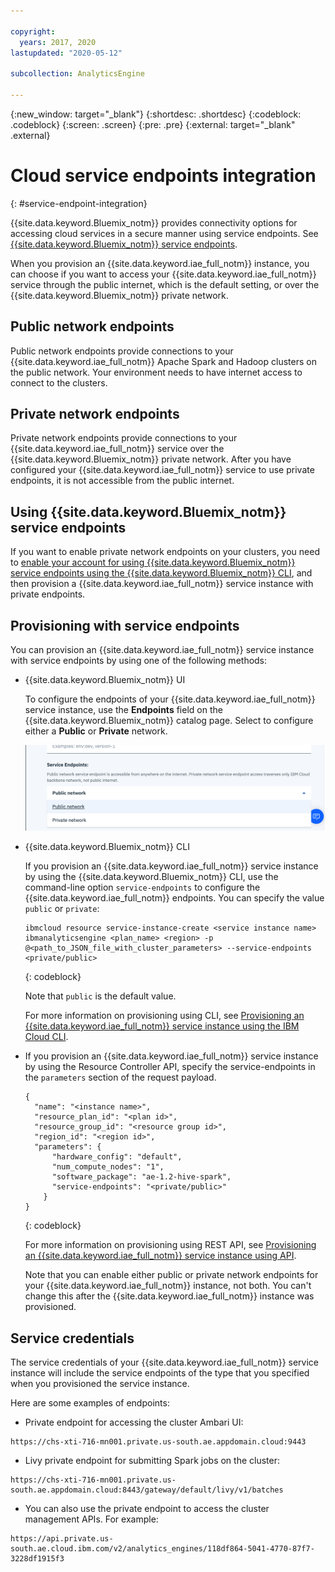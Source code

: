 ```yaml
---

copyright:
  years: 2017, 2020
lastupdated: "2020-05-12"

subcollection: AnalyticsEngine

---
```


<!-- Attribute definitions -->
{:new_window: target="_blank"}
{:shortdesc: .shortdesc}
{:codeblock: .codeblock}
{:screen: .screen}
{:pre: .pre}
{:external: target="_blank" .external}

# Cloud service endpoints integration
{: #service-endpoint-integration}

{{site.data.keyword.Bluemix_notm}} provides connectivity options for accessing cloud services in a secure manner using service endpoints. See [{{site.data.keyword.Bluemix_notm}} service endpoints](/docs/resources?topic=resources-private-network-endpoints).  

When you provision an {{site.data.keyword.iae_full_notm}} instance, you can choose if you want to access your {{site.data.keyword.iae_full_notm}} service through the public internet, which is the default setting, or over the {{site.data.keyword.Bluemix_notm}} private network.

## Public network endpoints

Public network endpoints provide connections to your {{site.data.keyword.iae_full_notm}} Apache Spark and Hadoop clusters on the public network. Your environment needs to have internet access to connect to the clusters.

## Private network endpoints

Private network endpoints provide connections to your {{site.data.keyword.iae_full_notm}} service over the {{site.data.keyword.Bluemix_notm}} private network. After you have configured your {{site.data.keyword.iae_full_notm}} service to use private endpoints, it is not accessible from the public  internet.   

## Using {{site.data.keyword.Bluemix_notm}} service endpoints

If you want to enable private network endpoints on your clusters, you need to [enable your account for using {{site.data.keyword.Bluemix_notm}} service endpoints using the {{site.data.keyword.Bluemix_notm}} CLI](/docs/account?topic=account-vrf-service-endpoint#service-endpoint-cli), and then provision a {{site.data.keyword.iae_full_notm}} service instance with private endpoints.

## Provisioning with service endpoints

You can provision an {{site.data.keyword.iae_full_notm}} service instance with service endpoints by using one of the following methods:

- {{site.data.keyword.Bluemix_notm}} UI

  To configure the endpoints of your {{site.data.keyword.iae_full_notm}} service instance, use the **Endpoints** field on the {{site.data.keyword.Bluemix_notm}} catalog page. Select to configure either a **Public** or **Private** network.

  ![Shows the types of endpoints you can select.](images/service-endpoints.png)

- {{site.data.keyword.Bluemix_notm}} CLI

  If you provision an {{site.data.keyword.iae_full_notm}} service instance by using the {{site.data.keyword.Bluemix_notm}} CLI,  use the command-line option `service-endpoints` to configure the {{site.data.keyword.iae_full_notm}} endpoints. You can specify the value `public` or `private`:
  ```
  ibmcloud resource service-instance-create <service instance name> ibmanalyticsengine <plan_name> <region> -p @<path_to_JSON_file_with_cluster_parameters> --service-endpoints <private/public>
  ```
  {: codeblock}

  Note that `public` is the default value.

  For more information on provisioning using CLI, see [Provisioning an {{site.data.keyword.iae_full_notm}} service instance using the IBM Cloud CLI](/docs/AnalyticsEngine?topic=AnalyticsEngine-provisioning-IAE#creating-a-service-instance-using-the-ibm-cloud-command-line-interface).

- If you provision an {{site.data.keyword.iae_full_notm}} service instance by using the Resource Controller API, specify the service-endpoints in the `parameters` section of the request payload.
  ```
  {
    "name": "<instance name>",
    "resource_plan_id": "<plan id>",
    "resource_group_id": "<resource group id>",
    "region_id": "<region id>",
    "parameters": {
        "hardware_config": "default",
        "num_compute_nodes": "1",
        "software_package": "ae-1.2-hive-spark",
        "service-endpoints": "<private/public>"
      }    
  }
  ```
  {: codeblock}

  For more information on provisioning using REST API, see [Provisioning an {{site.data.keyword.iae_full_notm}} service instance using API](/docs/AnalyticsEngine?topic=AnalyticsEngine-provisioning-IAE#creating-a-service-instance-using-the-resource-controller-rest-api).


  Note that you can enable either public or private network endpoints for your {{site.data.keyword.iae_full_notm}} instance, not both. You can't change this after the {{site.data.keyword.iae_full_notm}} instance was provisioned.

## Service credentials

The service credentials of your {{site.data.keyword.iae_full_notm}} service instance will include the service endpoints of the type that you specified when you provisioned the service instance.

Here are some examples of endpoints:

- Private endpoint for accessing the cluster Ambari UI:
```
https://chs-xti-716-mn001.private.us-south.ae.appdomain.cloud:9443
```
- Livy private endpoint for submitting Spark jobs on the cluster:
```
https://chs-xti-716-mn001.private.us-south.ae.appdomain.cloud:8443/gateway/default/livy/v1/batches
```
- You can also use the private endpoint to access the cluster management APIs. For example:
```
https://api.private.us-south.ae.cloud.ibm.com/v2/analytics_engines/118df864-5041-4770-87f7-3228df1915f3
```

